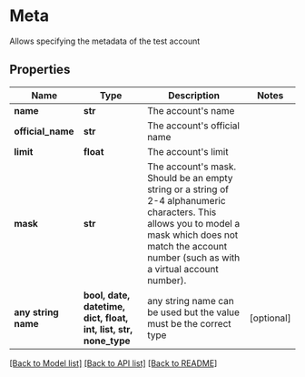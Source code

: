 # Meta

Allows specifying the metadata of the test account

## Properties
Name | Type | Description | Notes
------------ | ------------- | ------------- | -------------
**name** | **str** | The account&#39;s name | 
**official_name** | **str** | The account&#39;s official name | 
**limit** | **float** | The account&#39;s limit | 
**mask** | **str** | The account&#39;s mask. Should be an empty string or a string of 2-4 alphanumeric characters. This allows you to model a mask which does not match the account number (such as with a virtual account number). | 
**any string name** | **bool, date, datetime, dict, float, int, list, str, none_type** | any string name can be used but the value must be the correct type | [optional]

[[Back to Model list]](../README.md#documentation-for-models) [[Back to API list]](../README.md#documentation-for-api-endpoints) [[Back to README]](../README.md)


